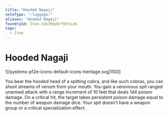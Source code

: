```yaml
---
title: "Hooded Nagaji"
noteType: ":luggage:"
aliases: "Hooded Nagaji"
foundryId: Item.JUk3RqU8rYbYxLoK
tags:
  - Item
---
```


# Hooded Nagaji
![[systems-pf2e-icons-default-icons-heritage.svg|150]]

You bear the hooded head of a spitting cobra, and like such cobras, you can shoot streams of venom from your mouth. You gain a venomous spit ranged unarmed attack with a range increment of 10 feet that deals 1d4 poison damage. On a critical hit, the target takes persistent poison damage equal to the number of weapon damage dice. Your spit doesn't have a weapon group or a critical specialization effect.
